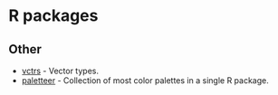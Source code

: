# R packages

## Other

- [vctrs](https://github.com/r-lib/vctrs) - Vector types.
- [paletteer](https://github.com/EmilHvitfeldt/paletteer) - Collection of most color palettes in a single R package.
